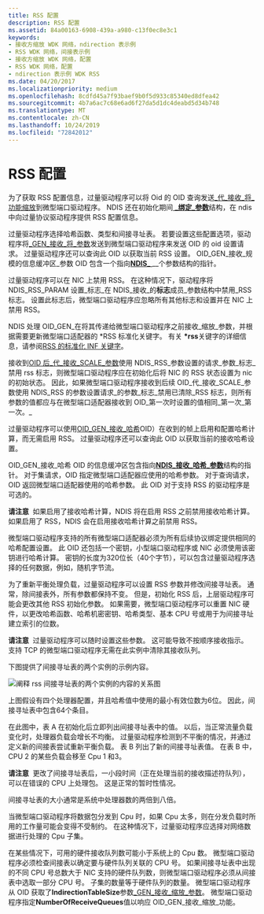 ```yaml
---
title: RSS 配置
description: RSS 配置
ms.assetid: 84a00163-6908-439a-a980-c13f0ec8e3c1
keywords:
- 接收方缩放 WDK 网络，ndirection 表示例
- RSS WDK 网络，间接表示例
- 接收方缩放 WDK 网络，配置
- RSS WDK 网络，配置
- ndirection 表示例 WDK RSS
ms.date: 04/20/2017
ms.localizationpriority: medium
ms.openlocfilehash: 8cdfd45a7f93baef9b0f5d933c85340ed8dfea42
ms.sourcegitcommit: 4b7a6ac7c68e6ad6f27da5d1dc4deabd5d34b748
ms.translationtype: MT
ms.contentlocale: zh-CN
ms.lasthandoff: 10/24/2019
ms.locfileid: "72842012"
---
```

# <a name="rss-configuration"></a>RSS 配置





为了获取 RSS 配置信息，过量驱动程序可以将 Oid 的 OID 查询发送[\_代\_接收\_将\_功能缩放](https://docs.microsoft.com/windows-hardware/drivers/network/oid-gen-receive-scale-capabilities)到微型端口驱动程序。 NDIS 还在初始化期间[ **\_绑定\_参数**](https://docs.microsoft.com/windows-hardware/drivers/ddi/ndis/ns-ndis-_ndis_bind_parameters)结构，在 ndis 中向过量协议驱动程序提供 RSS 配置信息。

过量驱动程序选择哈希函数、类型和间接寻址表。 若要设置这些配置选项，驱动程序将[\_GEN\_接收\_将\_参数](https://docs.microsoft.com/windows-hardware/drivers/network/oid-gen-receive-scale-parameters)发送到微型端口驱动程序来发送 OID 的 oid 设置请求。 过量驱动程序还可以查询此 OID 以获取当前 RSS 设置。 OID\_GEN\_接收\_规模的信息缓冲区\_参数 OID 包含一个指向[**NDIS\_** ](https://docs.microsoft.com/windows-hardware/drivers/ddi/ntddndis/ns-ntddndis-_ndis_receive_scale_parameters)\_\_个参数结构的指针。

过量驱动程序可以在 NIC 上禁用 RSS。 在这种情况下，驱动程序将 NDIS\_RSS\_PARAM 设置\_标志\_在 NDIS\_接收\_的**标志**成员\_参数结构中禁用\_RSS 标志。 设置此标志后，微型端口驱动程序应忽略所有其他标志和设置并在 NIC 上禁用 RSS。

NDIS 处理 OID\_GEN\_在将其传递给微型端口驱动程序之前接收\_缩放\_参数，并根据需要更新微型端口适配器的 \*RSS 标准化关键字。 有关 **\*rss**关键字的详细信息，请参阅[RSS 的标准化 INF 关键字](standardized-inf-keywords-for-rss.md)。

接收到[OID 后\_代\_接收\_SCALE\_参数](https://docs.microsoft.com/windows-hardware/drivers/network/oid-gen-receive-scale-parameters)使用 NDIS\_RSS\_参数设置的请求\_参数\_标志\_禁用 rss 标志，则微型端口驱动程序应在初始化后将 NIC 的 RSS 状态设置为 nic 的初始状态。 因此，如果微型端口驱动程序接收到后续 OID\_代\_接收\_SCALE\_参数使用 NDIS\_RSS 的参数设置请求\_的参数\_标志\_禁用已清除\_RSS 标志，则所有参数的值都应与在微型端口适配器接收到 OID\_第一次时设置的值相同\_第一次\_第一次。\_

过量驱动程序可以使用[OID\_GEN\_接收\_哈希](https://docs.microsoft.com/windows-hardware/drivers/network/oid-gen-receive-hash)OID）在收到的帧上启用和配置哈希计算，而无需启用 RSS。 过量驱动程序还可以查询此 OID 以获取当前的接收哈希设置。

OID\_GEN\_接收\_哈希 OID 的信息缓冲区包含指向[**NDIS\_接收\_哈希\_参数**](https://docs.microsoft.com/windows-hardware/drivers/ddi/ntddndis/ns-ntddndis-_ndis_receive_hash_parameters)结构的指针。 对于集请求，OID 指定微型端口适配器应使用的哈希参数。 对于查询请求，OID 返回微型端口适配器使用的哈希参数。 此 OID 对于支持 RSS 的驱动程序是可选的。

**请注意**  如果启用了接收哈希计算，NDIS 将在启用 RSS 之前禁用接收哈希计算。 如果启用了 RSS，NDIS 会在启用接收哈希计算之前禁用 RSS。

 

微型端口驱动程序支持的所有微型端口适配器必须为所有后续协议绑定提供相同的哈希配置设置。 此 OID 还包括一个密钥，小型端口驱动程序或 NIC 必须使用该密钥进行哈希计算。 密钥的长度为320位长（40个字节），可以包含过量驱动程序选择的任何数据，例如，随机字节流。

为了重新平衡处理负载，过量驱动程序可以设置 RSS 参数并修改间接寻址表。 通常，除间接表外，所有参数都保持不变。 但是，初始化 RSS 后，上层驱动程序可能会更改其他 RSS 初始化参数。 如果需要，微型端口驱动程序可以重置 NIC 硬件，以更改哈希函数、哈希机密密钥、哈希类型、基本 CPU 号或用于为间接寻址建立索引的位数。

**请注意**  过量驱动程序可以随时设置这些参数。 这可能导致不按顺序接收指示。 支持 TCP 的微型端口驱动程序无需在此实例中清除其接收队列。

 

下图提供了间接寻址表的两个实例的示例内容。

![阐释 rss 间接寻址表的两个实例的内容的关系图](images/rss-table.png)

上图假设有四个处理器配置，并且哈希值中使用的最小有效位数为6位。 因此，间接寻址表中包含64个条目。

在此图中，表 A 在初始化后立即列出间接寻址表中的值。 以后，当正常流量负载变化时，处理器负载会增长不均衡。 过量驱动程序检测到不平衡的情况，并通过定义新的间接表尝试重新平衡负载。 表 B 列出了新的间接寻址表值。 在表 B 中，CPU 2 的某些负载会移至 Cpu 1 和3。

**请注意**  更改了间接寻址表后，一小段时间（正在处理当前的接收描述符队列），可以在错误的 CPU 上处理包。 这是正常的暂时性情况。

 

间接寻址表的大小通常是系统中处理器数的两倍到八倍。

当微型端口驱动程序将数据包分发到 Cpu 时，如果 Cpu 太多，则在分发负载时所用的工作量可能会变得不受制约。 在这种情况下，过量驱动程序应选择对网络数据进行处理的 Cpu 子集。

在某些情况下，可用的硬件接收队列数可能小于系统上的 Cpu 数。 微型端口驱动程序必须检查间接表以确定要与硬件队列关联的 CPU 号。 如果间接寻址表中出现的不同 CPU 号总数大于 NIC 支持的硬件队列数，则微型端口驱动程序必须从间接表中选取一部分 CPU 号。 子集的数量等于硬件队列的数量。 微型端口驱动程序从 OID 获取了**IndirectionTableSize**参数[\_GEN\_接收\_缩放\_参数](https://docs.microsoft.com/windows-hardware/drivers/network/oid-gen-receive-scale-parameters)。 微型端口驱动程序指定**NumberOfReceiveQueues**值以响应 OID\_GEN\_接收\_缩放\_功能。

 

 





